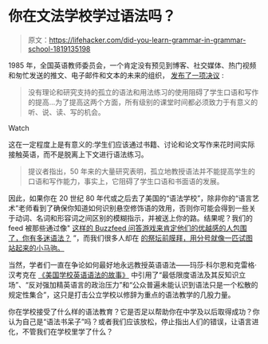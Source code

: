 # 你在文法学校学过语法吗？

> 原文：<https://lifehacker.com/did-you-learn-grammar-in-grammar-school-1819135198>

1985 年，全国英语教师委员会，一个肯定没有预见到博客、社交媒体、热门视频和匆忙发送的推文、电子邮件和文本的未来的组织， [发布了一项决议](http://www.ncte.org/positions/statements/grammarexercises#) :

> 没有理论和研究支持的孤立的语法和用法练习的使用阻碍了学生口语和写作的提高...为了提高这两个方面，所有级别的课堂时间都必须致力于有意义的听、说、读、写的机会。

Watch

这在一定程度上是有意义的:学生们应该通过书籍、讨论和论文写作来花时间实际接触英语，而不是脱离上下文进行语法练习。

> 提议者指出，50 年来的大量研究表明，孤立地教授语法并不能提高学生的口语和写作能力，事实上，它阻碍了学生口语和书面语的发展。

因此，如果你在 20 世纪 80 年代或之后去了美国的“语法学校”，除非你的“语言艺术”老师看到了确保你知道如何识别悬空修饰语的效用，否则你可能会得到一些关于动词、名词和形容词之间区别的模糊指示，并被送上你的路。结果呢？我们的 feed 被那些通过像" [这样的 Buzzfeed 问答游戏来肯定他们的优越感的人包围了，你有多迷语法？](https://www.buzzfeed.com/jonmichaelpoff/good-grammar-is-sexy?utm_term=.ugnJqZ08v#.xeMQaWXq4) ”，而我们很多人却在 [的祭坛前膜拜，用分号就像一匹试图站起来的小马驹。](http://www.quickanddirtytips.com/grammar-girl)

当然，学者们一直在争论如何最好地永远教授英语语法——玛莎·科尔恩和克雷格·汉考克在 [《美国学校英语语法的故事》](http://files.eric.ed.gov/fulltext/EJ847258.pdf) 中引用了“最低限度语法及其反知识立场”、“反对强加精英语言的政治压力”和“公众普遍未能认识到语法只是一个松散的规定性集合”，这只是打击公立学校以修辞为重点的语法教学的几股力量。

你在学校接受了什么样的语法教育？它是否足以帮助你在中学及以后取得成功？你认为自己是“语法书呆子”吗？或者我们应该放松，停止指出人们的错误，让语言进化，不管我们在学校里学了什么？
